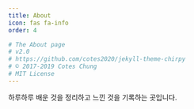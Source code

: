 ```yaml
---
title: About
icon: fas fa-info
order: 4

# The About page
# v2.0
# https://github.com/cotes2020/jekyll-theme-chirpy
# © 2017-2019 Cotes Chung
# MIT License
---
```


하루하루 배운 것을 정리하고 느낀 것을 기록하는 곳입니다.
